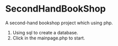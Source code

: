 # SecondHandBookShop

A second-hand bookshop project which using php.


1. Using sql to create a database.
2. Click in the mainpage.php to start.
